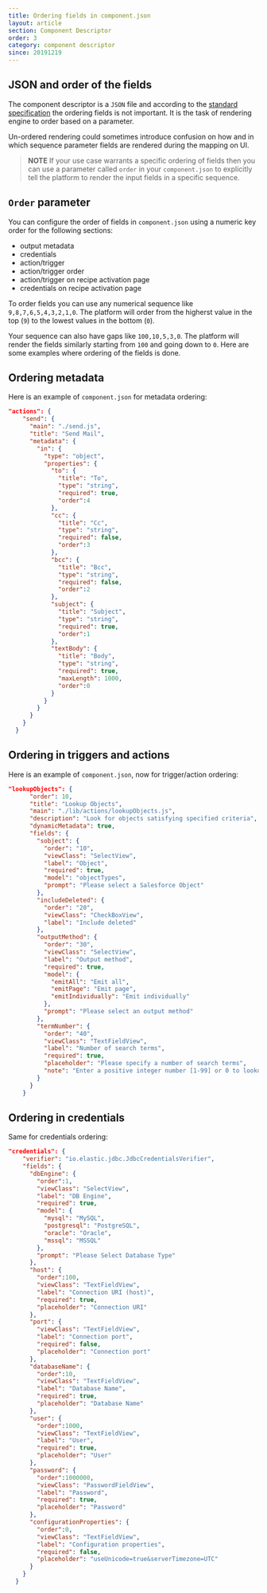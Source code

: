 ```yaml
---
title: Ordering fields in component.json
layout: article
section: Component Descriptor
order: 3
category: component descriptor
since: 20191219
---
```


## JSON and order of the fields

The component descriptor is a `JSON` file and according to the
[standard specification](https://tools.ietf.org/html/rfc7159) the ordering fields
is not important. It is the task of rendering engine to order based on a parameter.

Un-ordered rendering could sometimes introduce confusion on how and in
which sequence parameter fields are rendered during the mapping on UI.

> **NOTE** If your use case warrants a specific ordering of fields then you can use a
> parameter called `order` in your `component.json` to explicitly tell the platform
> to render the input fields in a specific sequence.

## `Order` parameter

You can configure the order of fields in `component.json` using a numeric key
order for the following sections:

*   output metadata
*   credentials
*   action/trigger
*   action/trigger order
*   action/trigger on recipe activation page
*   credentials on recipe activation page

To order fields you can use any numerical sequence like `9,8,7,6,5,4,3,2,1,0`. The
platform will order from the higherst value in the top (`9`) to the lowest values in
the bottom (`0`).

Your sequence can also have gaps like `100,10,5,3,0`. The platform will render
the fields similarly starting from `100` and going down to `0`. Here are some
examples where ordering of the fields is done.

## Ordering metadata

Here is an example of `component.json` for metadata ordering:

```json
"actions": {
    "send": {
      "main": "./send.js",
      "title": "Send Mail",
      "metadata": {
        "in": {
          "type": "object",
          "properties": {
            "to": {
              "title": "To",
              "type": "string",
              "required": true,
              "order":4
            },
            "cc": {
              "title": "Cc",
              "type": "string",
              "required": false,
              "order":3
            },
            "bcc": {
              "title": "Bcc",
              "type": "string",
              "required": false,
              "order":2
            },
            "subject": {
              "title": "Subject",
              "type": "string",
              "required": true,
              "order":1
            },
            "textBody": {
              "title": "Body",
              "type": "string",
              "required": true,
              "maxLength": 1000,
              "order":0
            }
          }
        }
      }
    }
  }
```

## Ordering in triggers and actions

Here is an example of `component.json`, now for trigger/action ordering:

```json
"lookupObjects": {
      "order": 10,
      "title": "Lookup Objects",
      "main": "./lib/actions/lookupObjects.js",
      "description": "Look for objects satisfying specified criteria",
      "dynamicMetadata": true,
      "fields": {
        "sobject": {
          "order": "10",
          "viewClass": "SelectView",
          "label": "Object",
          "required": true,
          "model": "objectTypes",
          "prompt": "Please select a Salesforce Object"
        },
        "includeDeleted": {
          "order": "20",
          "viewClass": "CheckBoxView",
          "label": "Include deleted"
        },
        "outputMethod": {
          "order": "30",
          "viewClass": "SelectView",
          "label": "Output method",
          "required": true,
          "model": {
            "emitAll": "Emit all",
            "emitPage": "Emit page",
            "emitIndividually": "Emit individually"
          },
          "prompt": "Please select an output method"
        },
        "termNumber": {
          "order": "40",
          "viewClass": "TextFieldView",
          "label": "Number of search terms",
          "required": true,
          "placeholder": "Please specify a number of search terms",
          "note": "Enter a positive integer number [1-99] or 0 to lookup all entities of chosen type"
        }
      }
    }
```

## Ordering in credentials

Same for credentials ordering:

```json
"credentials": {
    "verifier": "io.elastic.jdbc.JdbcCredentialsVerifier",
    "fields": {
      "dbEngine": {
        "order":1,
        "viewClass": "SelectView",
        "label": "DB Engine",
        "required": true,
        "model": {
          "mysql": "MySQL",
          "postgresql": "PostgreSQL",
          "oracle": "Oracle",
          "mssql": "MSSQL"
        },
        "prompt": "Please Select Database Type"
      },
      "host": {
        "order":100,
        "viewClass": "TextFieldView",
        "label": "Connection URI (host)",
        "required": true,
        "placeholder": "Connection URI"
      },
      "port": {
        "viewClass": "TextFieldView",
        "label": "Connection port",
        "required": false,
        "placeholder": "Connection port"
      },
      "databaseName": {
        "order":10,
        "viewClass": "TextFieldView",
        "label": "Database Name",
        "required": true,
        "placeholder": "Database Name"
      },
      "user": {
        "order":1000,
        "viewClass": "TextFieldView",
        "label": "User",
        "required": true,
        "placeholder": "User"
      },
      "password": {
        "order":1000000,
        "viewClass": "PasswordFieldView",
        "label": "Password",
        "required": true,
        "placeholder": "Password"
      },
      "configurationProperties": {
        "order":0,
        "viewClass": "TextFieldView",
        "label": "Configuration properties",
        "required": false,
        "placeholder": "useUnicode=true&serverTimezone=UTC"
      }
    }
  }
```
